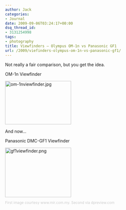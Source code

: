 ```yaml
---
author: Jack
categories:
- Journal
date: 2009-09-06T03:24:17+00:00
dsq_thread_id:
- 3131254998
tags:
- photography
title: Viewfinders – Olympus OM-1n vs Panasonic GF1
url: /2009/viefinders-olympus-om-1n-vs-panasonic-gf1/
---
```


Not really a fair comparison, but you get the idea.

OM-1n Viewfinder

<img src="http://baty.net/files/om-1nviewfinder.jpg" alt="om-1nviewfinder.jpg" border="0" width="216" height="142" />

And now&#8230;

Panasonic DMC-GF1 Viewfinder

<img src="http://baty.net/files/gf1viewfinder.png" alt="gf1viewfinder.png" border="0" width="216" height="162" />

<p style="font-size:smaller;color: #cccccc;">
  First image courtesy www.mir.com.my. Second via dpreview.com
</p>